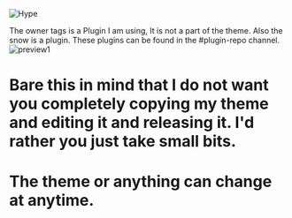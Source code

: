 ![Hype](https://vgy.me/qO2juQ.png)

The owner tags is a Plugin I am using, It is not a part of the theme.
Also the snow is a plugin. These plugins can be found in the #plugin-repo channel.
![preview1](https://vgy.me/W9MJiV.png)


<h1>Bare this in mind that I do not want you completely copying my theme and editing it and releasing it. I'd rather you just take small bits.</h1>

<h1>The theme or anything can change at anytime.</h1>
